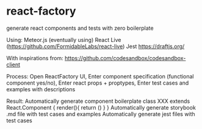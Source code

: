 # react-factory
generate react components and tests with zero boilerplate

Using:
Meteor.js
(eventually using) React Live (https://github.com/FormidableLabs/react-live)
Jest
https://draftjs.org/


With inspirations from:
https://github.com/codesandbox/codesandbox-client

Process:
Open ReactFactory UI,
Enter component specification (functional component yes/no),
Enter react props + proptypes,
Enter test cases and examples with descriptions

Result:
Automatically generate component boilerplate 
class XXX extends React.Component { 
   render(){
       return () 
   }
}
Automatically generate storybook .md file with test cases and examples
Automatically generate jest files with test cases

